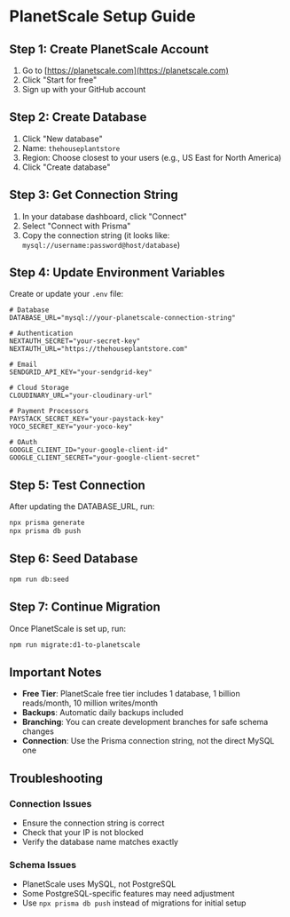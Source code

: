 # PlanetScale Setup Guide

## Step 1: Create PlanetScale Account

1. Go to [https://planetscale.com](https://planetscale.com)
2. Click "Start for free"
3. Sign up with your GitHub account

## Step 2: Create Database

1. Click "New database"
2. Name: `thehouseplantstore`
3. Region: Choose closest to your users (e.g., US East for North America)
4. Click "Create database"

## Step 3: Get Connection String

1. In your database dashboard, click "Connect"
2. Select "Connect with Prisma"
3. Copy the connection string (it looks like: `mysql://username:password@host/database`)

## Step 4: Update Environment Variables

Create or update your `.env` file:

```env
# Database
DATABASE_URL="mysql://your-planetscale-connection-string"

# Authentication
NEXTAUTH_SECRET="your-secret-key"
NEXTAUTH_URL="https://thehouseplantstore.com"

# Email
SENDGRID_API_KEY="your-sendgrid-key"

# Cloud Storage
CLOUDINARY_URL="your-cloudinary-url"

# Payment Processors
PAYSTACK_SECRET_KEY="your-paystack-key"
YOCO_SECRET_KEY="your-yoco-key"

# OAuth
GOOGLE_CLIENT_ID="your-google-client-id"
GOOGLE_CLIENT_SECRET="your-google-client-secret"
```

## Step 5: Test Connection

After updating the DATABASE_URL, run:

```bash
npx prisma generate
npx prisma db push
```

## Step 6: Seed Database

```bash
npm run db:seed
```

## Step 7: Continue Migration

Once PlanetScale is set up, run:

```bash
npm run migrate:d1-to-planetscale
```

## Important Notes

- **Free Tier**: PlanetScale free tier includes 1 database, 1 billion reads/month, 10 million writes/month
- **Backups**: Automatic daily backups included
- **Branching**: You can create development branches for safe schema changes
- **Connection**: Use the Prisma connection string, not the direct MySQL one

## Troubleshooting

### Connection Issues
- Ensure the connection string is correct
- Check that your IP is not blocked
- Verify the database name matches exactly

### Schema Issues
- PlanetScale uses MySQL, not PostgreSQL
- Some PostgreSQL-specific features may need adjustment
- Use `npx prisma db push` instead of migrations for initial setup